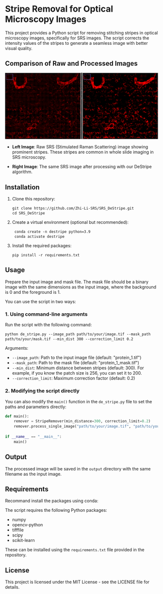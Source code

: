 # Stripe Removal for Optical Microscopy Images

This project provides a Python script for removing stitching stripes in optical microscopy images, specifically for SRS images. The script corrects the intensity values of the stripes to generate a seamless image with better visual quality.

## Comparison of Raw and Processed Images
![SRS DeStripe Comparison](https://github.com/Zhi-Li-SRS/SRS_DeStripe/blob/main/comparison/raw_vs_removed.png?raw=true)

- **Left Image**: Raw SRS (Stimulated Raman Scattering) image showing prominent stripes. These stripes are common in whole slide imaging in SRS microscopy.

- **Right Image**: The same SRS image after processing with our DeStripe algorithm. 

## Installation

1. Clone this repository:
   ```
   git clone https://github.com/Zhi-Li-SRS/SRS_DeStripe.git
   cd SRS_DeStripe
   ```

2. Create a virtual environment (optional but recommended):
   ```
    conda create -n destripe python=3.9
    conda activate destripe

   ```

3. Install the required packages:
   ```
   pip install -r requirements.txt
   ```

## Usage
Prepare the input image and mask file. The mask file should be a binary image with the same dimensions as the input image, where the background is 0 and the foreground is 1. 

You can use the script in two ways:

### 1. Using command-line arguments

Run the script with the following command:

```
python de_stripe.py --image_path path/to/your/image.tif --mask_path path/to/your/mask.tif --min_dist 300 --correction_limit 0.2
```

Arguments:
- `--image_path`: Path to the input image file (default: "protein_1.tif")
- `--mask_path`: Path to the mask file (default: "protein_1_mask.tif")
- `--min_dist`: Minimum distance between stripes (default: 300). For example, if you know the patch size is 256, you can set it to 200.
- `--correction_limit`: Maximum correction factor (default: 0.2)

### 2. Modifying the script directly

You can also modify the `main()` function in the `de_stripe.py` file to set the paths and parameters directly:

```python
def main():
    remover = StripeRemover(min_distance=300, correction_limit=0.2)
    remover.process_single_image("path/to/your/image.tif", "path/to/your/mask.tif")

if __name__ == "__main__":
    main()
```

## Output

The processed image will be saved in the `output` directory with the same filename as the input image.

## Requirements
Recommand install the packages using conda:

The script requires the following Python packages:
- numpy
- opencv-python
- tifffile
- scipy
- scikit-learn

These can be installed using the `requirements.txt` file provided in the repository.

## License

This project is licensed under the MIT License - see the LICENSE file for details.